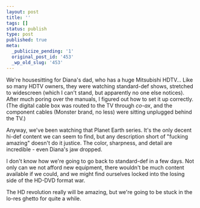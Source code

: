 ```yaml
---
layout: post
title: ''
tags: []
status: publish
type: post
published: true
meta:
  _publicize_pending: '1'
  original_post_id: '453'
  _wp_old_slug: '453'
---
```

We're housesitting for Diana's dad, who has a huge Mitsubishi HDTV...  Like so many HDTV owners, they were watching standard-def shows, stretched to widescreen (which I can't stand, but apparently no one else notices).  After much poring over the manuals, I figured out how to set it up correctly.  (The digital cable box was routed to the TV through *co-ax*, and the component cables (Monster brand, no less) were sitting unplugged behind the TV.)

Anyway, we've been watching that Planet Earth series.  It's the only decent hi-def content we can seem to find, but any description short of "fucking amazing" doesn't do it justice.  The color, sharpness, and detail are incredible - even Diana's jaw dropped.

I don't know how we're going to go back to standard-def in a few days.  Not only can we not afford new equipment, there wouldn't be much content available if we could, and we might find ourselves locked into the losing side of the HD-DVD format war.

The HD revolution really will be amazing, but we're going to be stuck in the lo-res ghetto for quite a while.
